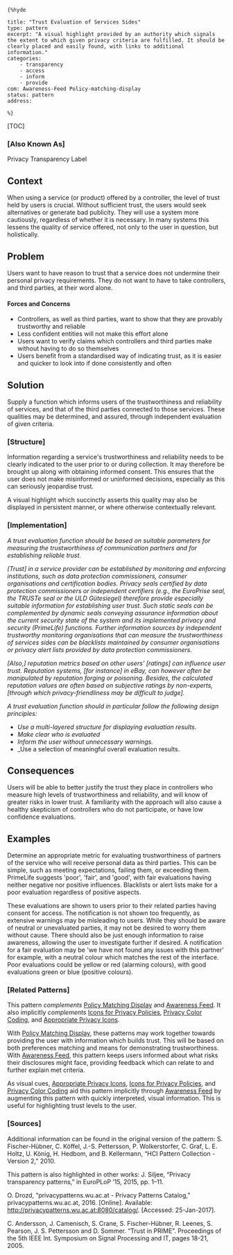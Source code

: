     {%hyde

    title: "Trust Evaluation of Services Sides"
    type: pattern
    excerpt: "A visual highlight provided by an authority which signals the extent to which given privacy criteria are fulfilled. It should be clearly placed and easily found, with links to additional information."
    categories:
        - transparency
        - access
        - inform
        - provide
    com: Awareness-Feed Policy-matching-display
    status: pattern
    address:

    %}

[TOC]

### [Also Known As]
<!-- All other names the pattern is known by.-->

Privacy Transparency Label

## Context
<!-- The situations in which the pattern may apply.-->

When using a service (or product) offered by a controller, the level of trust held by users is crucial. Without sufficient trust, the users would seek alternatives or generate bad publicity. They will use a system more cautiously, regardless of whether it is necessary. In many systems this lessens the quality of service offered, not only to the user in question, but holistically.

## Problem
<!-- The problem a pattern addresses, including a list of forces describing why a problem might be difficult to solve.-->

Users want to have reason to trust that a service does not undermine their personal privacy requirements. They do not want to have to take controllers, and third parties, at their word alone.

#### Forces and Concerns
<!-- Implications in this problem which affect the appropriateness of a solution, and are affected by this pattern.-->
<!-- Forces should be highly visible for easy reference, where less obvious a dedicated section is recommended.-->

- Controllers, as well as third parties, want to show that they are provably trustworthy and reliable
- Less confident entities will not make this effort alone
- Users want to verify claims which controllers and third parties make without having to do so themselves
- Users benefit from a standardised way of indicating trust, as it is easier and quicker to look into if done consistently and often

## Solution
<!-- A concise description of how the pattern addresses the problem.-->

Supply a function which informs users of the trustworthiness and reliability of services, and that of the third parties connected to those services. These qualities may be determined, and assured, through independent evaluation of given criteria.

### [Structure]
<!--A detailed specification of the structural aspects of the pattern. A class diagram if applicable.-->

Information regarding a service's trustworthiness and reliability needs to be clearly indicated to the user prior to or during collection. It may therefore be brought up along with obtaining informed consent. This ensures that the user does not make misinformed or uninformed decisions, especially as this can seriously jeopardise trust.

A visual highlight which succinctly asserts this quality may also be displayed in persistent manner, or where otherwise contextually relevant.

### [Implementation]
<!--Guidelines for implementing the pattern; code fragments; suggested PETS; policy fragments.-->

_A trust evaluation function should be based on suitable parameters for measuring the trustworthiness of communication partners and for establishing reliable trust._

_[Trust] in a service provider can be established by monitoring and enforcing institutions, such as data protection commissioners, consumer organisations and certification bodies. Privacy seals certified by data protection commissioners or independent certifiers (e.g., the EuroPrise seal, the TRUSTe seal or the ULD Gütesiegel) therefore provide especially suitable information for establishing user trust. Such static seals can be complemented by dynamic seals conveying assurance information about the current security state of the system and its implemented privacy and security (PrimeLife) functions. Further information sources by independent trustworthy monitoring organisations that can measure the trustworthiness of services sides can be blacklists maintained by consumer organisations or privacy alert lists provided by data protection commissioners._

_[Also,] reputation metrics based on other users' [ratings] can influence user trust. Reputation systems, [for instance] in eBay, can however often be manipulated by reputation forging or poisoning. Besides, the calculated reputation values are often based on subjective ratings by non-experts, [through which privacy-friendliness may be difficult to judge]._

_A trust evaluation function should in particular follow the following design principles:_
- _Use a multi-layered structure for displaying evaluation results._
- _Make clear who is evaluated_
- _Inform the user without unnecessary warnings._
- _Use a selection of meaningful overall evaluation results.

## Consequences
<!--The advantages (benefits) and disadvantages (liabilities) of applying the pattern.-->

Users will be able to better justify the trust they place in controllers who measure high levels of trustworthiness and reliability, and will know of greater risks in lower trust. A familiarity with the approach will also cause a healthy skepticism of controllers who do not participate, or have low confidence evaluations.

<!--### [Constraints]-->
<!-- limitations as a consequence of applying the pattern.-->



## Examples
<!--Motivational example to see how the pattern is applied.-->

Determine an appropriate metric for evaluating trustworthiness of partners of the service who will receive personal data as third parties. This can be simple, such as meeting expectations, failing them, or exceeding them. PrimeLife suggests 'poor', 'fair', and 'good', with fair evaluations having neither negative nor positive influences. Blacklists or alert lists make for a poor evaluation regardless of positive aspects.

These evaluations are shown to users prior to their related parties having consent for access. The notification is not shown too frequently, as extensive warnings may be misleading to users. While they should be aware of neutral or unevaluated parties, it may not be desired to worry them without cause. There should also be just enough information to raise awareness, allowing the user to investigate further if desired. A notification for a fair evaluation may be 'we have not found any issues with this partner' for example, with a neutral colour which matches the rest of the interface. Poor evaluations could be yellow or red (alarming colours), with good evaluations green or blue (positive colours).

<!--### [Known Uses]-->
<!-- Pointers to various applications of the pattern.-->



<!--## See Also-->
<!-- Any pointers to relevant information, not contained in the subfields below.-->



### [Related Patterns]
<!-- Supporting and conflicting patterns-->

This pattern _complements_ [Policy Matching Display](Policy-matching-display) and [Awareness Feed](Awareness-Feed). It also implicitly _complements_ [Icons for Privacy Policies](Icons-for-Privacy-Policies), [Privacy Color Coding](Privacy-color-coding), and [Appropriate Privacy Icons](Appropriate-Privacy-Icons).

With [Policy Matching Display](Policy-matching-display), these patterns may work together towards providing the user with information which builds trust. This will be based on both preferences matching and means for demonstrating trustworthiness. With [Awareness Feed](Awareness-Feed), this pattern keeps users informed about what risks their disclosures might face, providing feedback which can relate to and further explain met criteria.

As visual cues, [Appropriate Privacy Icons](Appropriate-Privacy-Icons), [Icons for Privacy Policies](Icons-for-Privacy-Policies), and [Privacy Color Coding](Privacy-color-coding) aid this pattern implicitly through [Awareness Feed](Awareness-Feed) by augmenting this pattern with quickly interpreted, visual information. This is useful for highlighting trust levels to the user.

### [Sources]
<!-- References to the original source of the pattern.-->

Additional information can be found in the original version of the pattern:
S. Fischer-Hübner, C. Köffel, J.-S. Pettersson, P. Wolkerstorfer, C. Graf, L. E. Holtz, U. König, H. Hedbom, and B. Kellermann, “HCI Pattern Collection - Version 2,” 2010.

This pattern is also highlighted in other works:
J. Siljee, “Privacy transparency patterns,” in EuroPLoP ’15, 2015, pp. 1–11.

O. Drozd, “privacypatterns.wu.ac.at - Privacy Patterns Catalog,” privacypatterns.wu.ac.at, 2016. [Online]. Available: http://privacypatterns.wu.ac.at:8080/catalog/. [Accessed: 25-Jan-2017].

C. Andersson, J. Camenisch, S. Crane, S. Fischer-Hübner, R. Leenes, S. Pearson, J. S. Pettersson and D. Sommer. “Trust in PRIME”. Proceedings of the 5th IEEE Int. Symposium on Signal Processing and IT, pages 18-21, 2005.

<!-- ## General Comments -->
<!-- Separate discussion on the pattern.-->



<!--## Tags-->
<!-- User definable descriptors for additional correlation.-->
